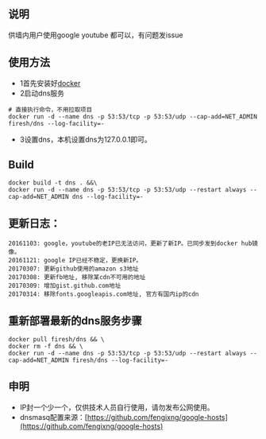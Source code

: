 ## 说明
供墙内用户使用google youtube 都可以，有问题发issue

## 使用方法
- 1首先安装好[docker](https://www.docker.com/products/docker#/mac)
- 2启动dns服务
```
# 直接执行命令，不用拉取项目
docker run -d --name dns -p 53:53/tcp -p 53:53/udp --cap-add=NET_ADMIN firesh/dns --log-facility=-
```
- 3设置dns，本机设置dns为127.0.0.1即可。

## Build
```
docker build -t dns . &&\
docker run -d --name dns -p 53:53/tcp -p 53:53/udp --restart always --cap-add=NET_ADMIN dns --log-facility=-
```

## 更新日志：
```
20161103: google，youtube的老IP已无法访问，更新了新IP。已同步发到docker hub镜像。
20161121: google IP已经不稳定，更换新IP。
20170307: 更新github使用的amazon s3地址
20170308: 更新fb地址, 移除某cdn不可用的地址
20170309: 增加gist.github.com地址
20170314: 移除fonts.googleapis.com地址, 官方有国内ip的cdn
```

## 重新部署最新的dns服务步骤
```
docker pull firesh/dns && \
docker rm -f dns && \
docker run -d --name dns -p 53:53/tcp -p 53:53/udp --restart always --cap-add=NET_ADMIN firesh/dns --log-facility=-
```

## 申明
- IP封一个少一个，仅供技术人员自行使用，请勿发布公网使用。
- dnsmasq配置来源：[https://github.com/fengixng/google-hosts](https://github.com/fengixng/google-hosts)
